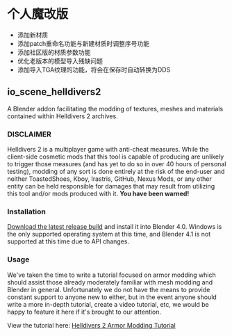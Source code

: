# 个人魔改版
- 添加新材质
- 添加patch重命名功能与新建材质时调整序号功能
- 添加社区版的材质参数功能
- 优化老版本的模型导入残缺问题
- 添加导入TGA纹理的功能，将会在保存时自动转换为DDS



## io_scene_helldivers2
A Blender addon facilitating the modding of textures, meshes and materials contained within Helldivers 2 archives.

### DISCLAIMER
Helldivers 2 is a multiplayer game with anti-cheat measures. While the client-side cosmetic mods that this tool is capable of producing are unlikely to trigger those measures (and has yet to do so in over 40 hours of personal testing), modding of any sort is done entirely at the risk of the end-user and neither ToastedShoes, Kboy, Irastris, GitHub, Nexus Mods, or any other entity can be held responsible for damages that may result from utilizing this tool and/or mods produced with it. **You have been warned!**

### Installation
[Download the latest release build](https://github.com/kboykboy2/io_scene_helldivers2/releases/download/latest/io_scene_helldivers2.zip) and install it into Blender 4.0. Windows is the only supported operating system at this time, and Blender 4.1 is not supported at this time due to API changes.

### Usage
We've taken the time to write a tutorial focused on armor modding which should assist those already moderately familiar with mesh modding and Blender in general. Unfortunately we do not have the means to provide constant support to anyone new to either, but in the event anyone should write a more in-depth tutorial, create a video tutorial, etc, we would be happy to feature it here if it's brought to our attention.

View the tutorial here: [Helldivers 2 Armor Modding Tutorial](https://docs.google.com/document/d/1SF7iEekmxoDdf0EsJu1ww9u2Cr8vzHyn2ycZS7JlWl0)
